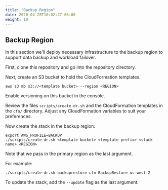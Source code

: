 ```yaml
---
title: "Backup Region"
date: 2020-04-28T10:02:27-06:00
weight: 10
---
```


## Backup Region

In this section we'll deploy necessary infrastructure to the backup region to support data backup and workload failover.

First, clone this repository and go into the repository directory.

Next, create an S3 bucket to hold the CloudFormation templates.

    aws s3 mb s3://<template bucket> --region <REGION>

Enable versioning on this bucket in the console.

Review the files `scripts/create-dr.sh` and the CloudFormation templates in the `cfn/` directory. Adjust any CloudFormation variables to suit your preferences.  

Now create the stack in the backup region:

    export AWS_PROFILE=BACKUP
    ./scripts/create-dr.sh <template bucket> <template prefix> <stack name> <REGION>

Note that we pass in the primary region as the last argument.

For example:

    ./scripts/create-dr.sh backuprestore cfn BackupRestore us-west-2

To update the stack, add the `--update` flag as the last argument.